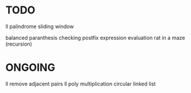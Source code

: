 # TODO
ll palindrome
sliding window

balanced paranthesis checking
postfix expression evaluation
rat in a maze (recursion)

# ONGOING
ll remove adjacent pairs
ll poly multiplication
circular linked list 
